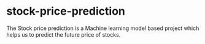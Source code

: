# stock-price-prediction
The Stock price prediction is a Machine learning model based project which helps us to predict the future price of stocks.
